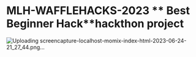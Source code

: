 # MLH-WAFFLEHACKS-2023 ** Best Beginner Hack**hackthon project
![Uploading screencapture-localhost-momix-index-html-2023-06-24-21_27_44.png…]()
